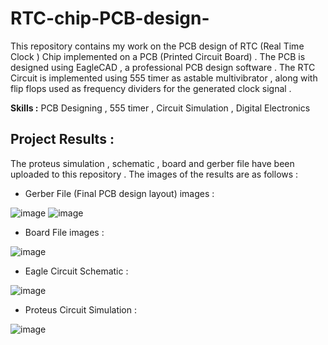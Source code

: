 # RTC-chip-PCB-design-

This repository contains my work on the PCB design of RTC (Real Time Clock ) Chip implemented on a PCB (Printed Circuit Board) . The PCB is designed using EagleCAD , a professional PCB design software . The RTC Circuit is implemented using 555 timer as astable multivibrator , along with flip flops used as frequency dividers for the generated clock signal . 

__Skills :__ PCB Designing , 555 timer , Circuit Simulation , Digital Electronics 

## Project Results :

The proteus simulation , schematic , board and gerber file have been uploaded to this repository . The images of the results are as follows : 

* Gerber File (Final PCB design layout) images :

![image](https://user-images.githubusercontent.com/86561124/223190874-253cc471-1f3d-473f-a399-a95c33cc6e20.png)
![image](https://user-images.githubusercontent.com/86561124/223190961-3e0a1f47-ecf7-4502-bb5e-a9222d524514.png)

* Board File images :

![image](https://user-images.githubusercontent.com/86561124/223191091-3cb75dd8-e99f-474e-a30d-a641c8b2e344.png)

* Eagle Circuit Schematic :

![image](https://user-images.githubusercontent.com/86561124/223191477-eb56ac0b-d383-4d1a-b853-8a0e3c8ad80d.png)

* Proteus Circuit Simulation :

![image](https://user-images.githubusercontent.com/86561124/223191657-daf1e9d6-a394-4162-9997-43b676bbe65f.png)

